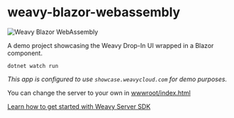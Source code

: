 # weavy-blazor-webassembly

![Weavy Blazor WebAssembly](https://repository-images.githubusercontent.com/364427546/d5b97b80-ba68-11eb-9e20-08572c1867c1)

A demo project showcasing the Weavy Drop-In UI wrapped in a Blazor component.

```
dotnet watch run
```

*This app is configured to use `showcase.weavycloud.com` for demo purposes.*

You can change the server to your own in [wwwroot/index.html](https://github.com/weavy/weavy-blazor-webassembly/blob/main/wwwroot/index.html)
 
[Learn how to get started with Weavy Server SDK](https://docs.weavy.com/server/get-started)
